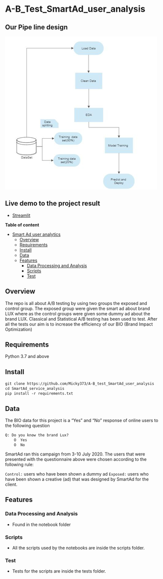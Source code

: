 # A-B_Test_SmartAd_user_analysis

## Our Pipe line design

![Image here](./charts/mlflow.jpg)

## Live demo to the project result

- [Streamlit](https://share.streamlit.io/micky373/abtest-mlops/main/app.py)

**Table of content**

- [Smart Ad user analytics](#A-B_Test_SmartAd_user_analysis)
  - [Overview](#overview)
  - [Requirements](#requirements)
  - [Install](#install)
  - [Data](#data)
  - [Features](#features)
    - [Data Processing and Analysis](#data-processing-and-analysis)
    - [Scripts](#scripts)
    - [Test](#test)

## Overview

The repo is all about A/B testing by using two groups the exposed and control group. The exposed group were given the smart ad about brand LUX where as the control groups were given some dummy ad about the brand LUX. Classical and Statistical A/B testing has been used to test. After all the tests our aim is to increase the efficiency of our BIO (Brand Impact Optimization) 

## Requirements
  Python 3.7 and above

## Install
```
git clone https://github.com/Micky373/A-B_test_SmartAd_user_analysis
cd SmartAd_service_analysis
pip install -r requirements.txt
```

## Data
  The BIO data for this project is a “Yes” and “No” response of online users to the following question


    Q: Do you know the brand Lux?
		O  Yes
		O  No

SmartAd ran this campaign from 3-10 July 2020. The users that were presented with the questionnaire above were chosen according to the following rule:

`Control:` users who have been shown a dummy ad
`Exposed:` users who have been shown a creative (ad) that was designed by SmartAd for the client.

## Features

### Data Processing and Analysis
  - Found in the notebook folder
### Scripts
 - All the scripts used by the notebooks are inside the scripts folder.

### Test
 - Tests for the scripts are inside the tests folder.